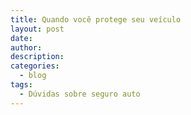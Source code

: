 ```yaml
---
title: Quando você protege seu veículo
layout: post
date:
author:
description:
categories:
  - blog
tags:
  - Dúvidas sobre seguro auto
---
```

